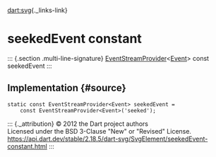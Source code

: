 [dart:svg](../../dart-svg/dart-svg-library){._links-link}

seekedEvent constant
====================

::: {.section .multi-line-signature}
[EventStreamProvider](../../dart-html/eventstreamprovider-class)\<[Event](../../dart-html/event-class)\>
const seekedEvent
:::

Implementation {#source}
--------------

``` {.language-dart data-language="dart"}
static const EventStreamProvider<Event> seekedEvent =
    const EventStreamProvider<Event>('seeked');
```

::: {._attribution}
© 2012 the Dart project authors\
Licensed under the BSD 3-Clause \"New\" or \"Revised\" License.\
<https://api.dart.dev/stable/2.18.5/dart-svg/SvgElement/seekedEvent-constant.html>
:::
